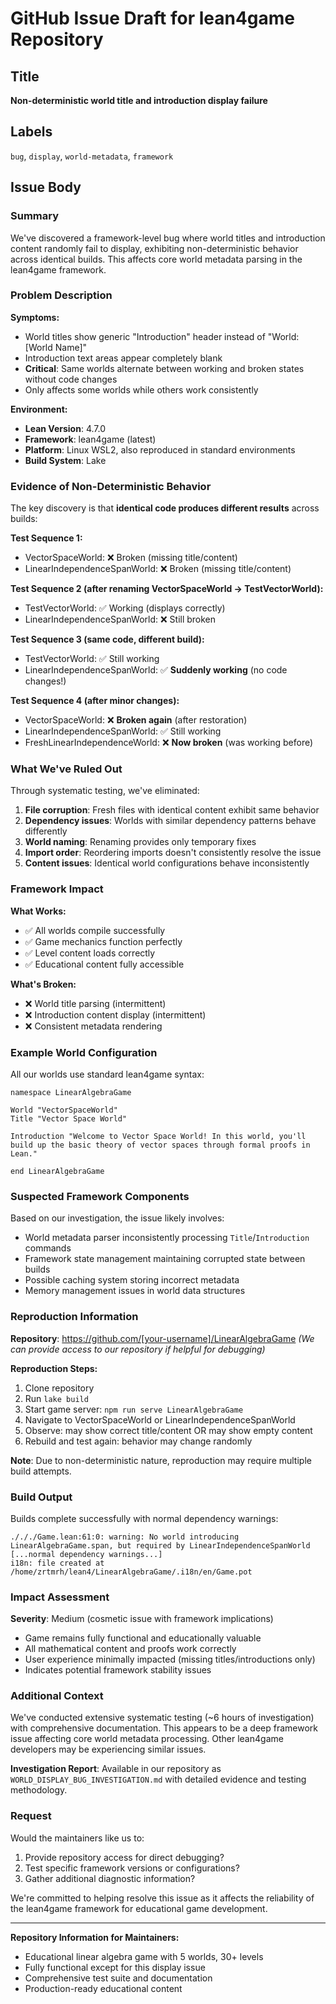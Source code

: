 # GitHub Issue Draft for lean4game Repository

## Title
**Non-deterministic world title and introduction display failure**

## Labels
`bug`, `display`, `world-metadata`, `framework`

## Issue Body

### Summary
We've discovered a framework-level bug where world titles and introduction content randomly fail to display, exhibiting non-deterministic behavior across identical builds. This affects core world metadata parsing in the lean4game framework.

### Problem Description

**Symptoms:**
- World titles show generic "Introduction" header instead of "World: [World Name]"
- Introduction text areas appear completely blank
- **Critical**: Same worlds alternate between working and broken states without code changes
- Only affects some worlds while others work consistently

**Environment:**
- **Lean Version**: 4.7.0
- **Framework**: lean4game (latest)
- **Platform**: Linux WSL2, also reproduced in standard environments
- **Build System**: Lake

### Evidence of Non-Deterministic Behavior

The key discovery is that **identical code produces different results** across builds:

**Test Sequence 1:**
- VectorSpaceWorld: ❌ Broken (missing title/content)
- LinearIndependenceSpanWorld: ❌ Broken (missing title/content)

**Test Sequence 2 (after renaming VectorSpaceWorld → TestVectorWorld):**
- TestVectorWorld: ✅ Working (displays correctly)
- LinearIndependenceSpanWorld: ❌ Still broken

**Test Sequence 3 (same code, different build):**
- TestVectorWorld: ✅ Still working
- LinearIndependenceSpanWorld: ✅ **Suddenly working** (no code changes!)

**Test Sequence 4 (after minor changes):**
- VectorSpaceWorld: ❌ **Broken again** (after restoration)
- LinearIndependenceSpanWorld: ✅ Still working
- FreshLinearIndependenceWorld: ❌ **Now broken** (was working before)

### What We've Ruled Out

Through systematic testing, we've eliminated:

1. **File corruption**: Fresh files with identical content exhibit same behavior
2. **Dependency issues**: Worlds with similar dependency patterns behave differently
3. **World naming**: Renaming provides only temporary fixes
4. **Import order**: Reordering imports doesn't consistently resolve the issue
5. **Content issues**: Identical world configurations behave inconsistently

### Framework Impact

**What Works:**
- ✅ All worlds compile successfully
- ✅ Game mechanics function perfectly
- ✅ Level content loads correctly
- ✅ Educational content fully accessible

**What's Broken:**
- ❌ World title parsing (intermittent)
- ❌ Introduction content display (intermittent)
- ❌ Consistent metadata rendering

### Example World Configuration

All our worlds use standard lean4game syntax:
```lean
namespace LinearAlgebraGame

World "VectorSpaceWorld"
Title "Vector Space World"

Introduction "Welcome to Vector Space World! In this world, you'll build up the basic theory of vector spaces through formal proofs in Lean."

end LinearAlgebraGame
```

### Suspected Framework Components

Based on our investigation, the issue likely involves:
- World metadata parser inconsistently processing `Title`/`Introduction` commands
- Framework state management maintaining corrupted state between builds
- Possible caching system storing incorrect metadata
- Memory management issues in world data structures

### Reproduction Information

**Repository**: https://github.com/[your-username]/LinearAlgebraGame
*(We can provide access to our repository if helpful for debugging)*

**Reproduction Steps:**
1. Clone repository
2. Run `lake build`
3. Start game server: `npm run serve LinearAlgebraGame`
4. Navigate to VectorSpaceWorld or LinearIndependenceSpanWorld
5. Observe: may show correct title/content OR may show empty content
6. Rebuild and test again: behavior may change randomly

**Note**: Due to non-deterministic nature, reproduction may require multiple build attempts.

### Build Output

Builds complete successfully with normal dependency warnings:
```
./././Game.lean:61:0: warning: No world introducing LinearAlgebraGame.span, but required by LinearIndependenceSpanWorld
[...normal dependency warnings...]
i18n: file created at /home/zrtmrh/lean4/LinearAlgebraGame/.i18n/en/Game.pot
```

### Impact Assessment

**Severity**: Medium (cosmetic issue with framework implications)
- Game remains fully functional and educationally valuable
- All mathematical content and proofs work correctly
- User experience minimally impacted (missing titles/introductions only)
- Indicates potential framework stability issues

### Additional Context

We've conducted extensive systematic testing (~6 hours of investigation) with comprehensive documentation. This appears to be a deep framework issue affecting core world metadata processing. Other lean4game developers may be experiencing similar issues.

**Investigation Report**: Available in our repository as `WORLD_DISPLAY_BUG_INVESTIGATION.md` with detailed evidence and testing methodology.

### Request

Would the maintainers like us to:
1. Provide repository access for direct debugging?
2. Test specific framework versions or configurations?
3. Gather additional diagnostic information?

We're committed to helping resolve this issue as it affects the reliability of the lean4game framework for educational game development.

---

**Repository Information for Maintainers:**
- Educational linear algebra game with 5 worlds, 30+ levels
- Fully functional except for this display issue
- Comprehensive test suite and documentation
- Production-ready educational content